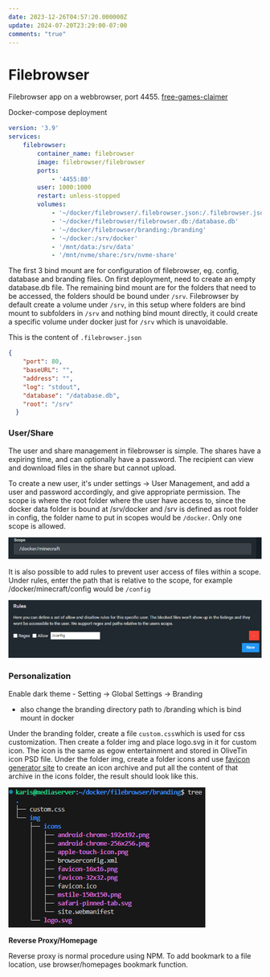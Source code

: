 ```yaml
---
date: 2023-12-26T04:57:20.000000Z
update: 2024-07-20T23:29:00-07:00
comments: "true"
---
```

# Filebrowser

Filebrowser app on a webbrowser, port 4455. [free-games-claimer](free-games-claimer.md)

Docker-compose deployment

```yaml
version: '3.9'
services:
    filebrowser:
        container_name: filebrowser
        image: filebrowser/filebrowser
        ports:
            - '4455:80'
        user: 1000:1000
        restart: unless-stopped
        volumes:
            - '~/docker/filebrowser/.filebrowser.json:/.filebrowser.json'
            - '~/docker/filebrowser/filebrowser.db:/database.db'
            - '~/docker/filebrowser/branding:/branding'
            - '~/docker:/srv/docker'
            - '/mnt/data:/srv/data'
            - '/mnt/nvme/share:/srv/nvme-share'
```

The first 3 bind mount are for configuration of filebrowser, eg. config, database and branding files. On first deployment, need to create an empty database.db file. The remaining bind mount are for the folders that need to be accessed, the folders should be bound under `/srv`. Filebrowser by default create a volume under `/srv`, in this setup where folders are bind mount to subfolders in `/srv` and nothing bind mount directly, it could create a specific volume under docker just for `/srv` which is unavoidable.

This is the content of `.filebrowser.json`

```json
{
    "port": 80,
    "baseURL": "",
    "address": "",
    "log": "stdout",
    "database": "/database.db",
    "root": "/srv"
  }
```

### User/Share

The user and share management in filebrowser is simple. The shares have a expiring time, and can optionally have a password. The recipient can view and download files in the share but cannot upload.

To create a new user, it's under settings -&gt; User Management, and add a user and password accordingly, and give appropriate permission. The scope is where the root folder where the user have access to, since the docker data folder is bound at /srv/docker and /srv is defined as root folder in config, the folder name to put in scopes would be `/docker`. Only one scope is allowed.

![](assets/gallery/2023-12/image.png)

It is also possible to add rules to prevent user access of files within a scope. Under rules, enter the path that is relative to the scope, for example /docker/minecraft/config would be `/config`

![](assets/gallery/2023-12/5lSimage.png)

### **Personalization**

Enable dark theme - Setting -&gt; Global Settings -&gt; Branding

- also change the branding directory path to /branding which is bind mount in docker

Under the branding folder, create a file `custom.css`which is used for css customization. Then create a folder img and place logo.svg in it for custom icon. The icon is the same as egow entertainment and stored in OliveTin icon PSD file. Under the folder img, create a folder icons and use [favicon generator site](https://realfavicongenerator.net/) to create an icon archive and put all the content of that archive in the icons folder, the result should look like this.

![](assets/gallery/2023-12/dDRimage.png)

**Reverse Proxy/Homepage**

Reverse proxy is normal procedure using NPM. To add bookmark to a file location, use browser/homepages bookmark function.